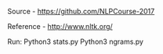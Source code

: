 Source - https://github.com/NLPCourse-2017

Reference - http://www.nltk.org/

Run:
Python3 stats.py
Python3 ngrams.py